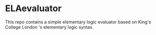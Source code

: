 # ELAevaluator
This repo contains a simple elementary logic evaluator based on King's College London 's elementary logic syntax.
